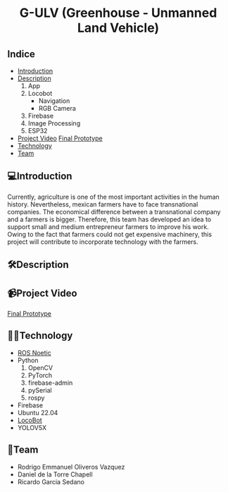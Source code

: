 <div align="center">
  <h1>G-ULV (Greenhouse - Unmanned Land Vehicle)</h1>
</div>

## Indice
* [Introduction](#Introduction)
* [Description](#Description)
  1. App
  2. Locobot
     - Navigation
     - RGB Camera
  3. Firebase
  4. Image Processing
  5. ESP32
* [Project Video](#Project-video)
  [Final Prototype](https://www.youtube.com/watch?v=OmEoIHwpt5E)
* [Technology](#Technology)
* [Team](#Team)


## 💻Introduction
Currently, agriculture is one of the most important activities in the human history. Nevertheless, mexican farmers have to face transnational companies. The economical difference between a transnational company and a farmers is bigger. Therefore, this team has developed an idea to support small and medium entrepreneur farmers to improve his work. Owing to the fact that farmers could not get expensive machinery, this project will contribute to incorporate technology with the farmers. 

## 🛠️Description

## 📹Project Video
[Final Prototype](https://www.youtube.com/watch?v=OmEoIHwpt5E)
## 👨‍💻Technology
- [ROS Noetic](http://wiki.ros.org/noetic)
- Python
  1. OpenCV
  2. PyTorch
  3. firebase-admin
  4. pySerial
  5. rospy
- Firebase
- Ubuntu 22.04
- [LocoBot](https://docs.trossenrobotics.com/interbotix_xslocobots_docs/specifications.html)
- YOLOV5X

## 🥇Team
- Rodrigo Emmanuel Oliveros Vazquez
- Daniel de la Torre Chapell
- Ricardo Garcia Sedano
